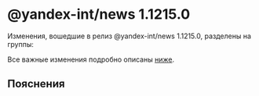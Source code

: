 # @yandex-int/news 1.1215.0

<!-- ЧЕЛОВЕЧЕСКОЕ ВСТУПЛЕНИЕ -->

Изменения, вошедшие в релиз @yandex-int/news 1.1215.0, разделены на группы:

Все важные изменения подробно описаны [ниже](#Пояснения).

## Пояснения

